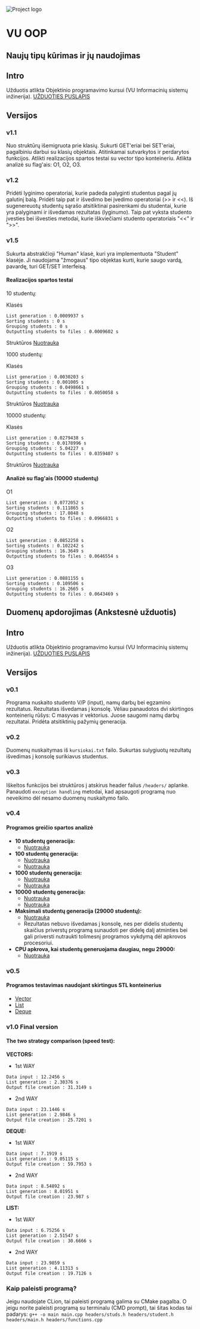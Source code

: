 ![Project logo](https://raw.githubusercontent.com/z-siddy/vuoop3/master/logo.png)
# VU OOP
## Naujų tipų kūrimas ir jų naudojimas
## Intro
Užduotis atlikta Objektinio programavimo kursui (VU Informacinių sistemų inžinerija).
[UŽDUOTIES PUSLAPIS](https://github.com/objprog/paskaitos2019/wiki/3-oji-u%C5%BEduotis)

## Versijos
### v1.1

Nuo struktūrų išemigruota prie klasių. Sukurti GET'eriai bei SET'eriai, pagalbiniu darbui su klasių objektais. Atitinkamai sutvarkytos ir perdarytos funkcijos. Atlikti realizacijos spartos testai su vector tipo konteineriu. Atlikta analizė su flag'ais: O1, O2, O3. 

### v1.2

Pridėti lyginimo operatoriai, kurie padeda palyginti studentus pagal jų galutinį balą. Pridėti taip pat ir išvedimo bei įvedimo operatoriai (>> ir <<). Iš sugenereuotų studentų sąrašo atsitiktinai pasirenkami du studentai, kurie yra palyginami ir išvedamas rezultatas (lyginumo). Taip pat vyksta studento įvesties bei išvesties metodai, kurie iškviečiami studento operatoriais "<<" ir ">>".

### v1.5

Sukurta abstrakčioji "Human" klasė, kuri yra implementuota "Student" klasėje. Ji naudojama "žmogaus" tipo objektas kurti, kurie saugo vardą, pavardę, turi GET/SET interfeisą.  

#### Realizacijos spartos testai

10 studentų:

Klasės
```
List generation : 0.0009937 s
Sorting students : 0 s
Grouping students : 0 s
Outputting students to files : 0.0009602 s
```

Struktūros
[Nuotrauka](https://imgur.com/GflAb6K.png)

1000 studentų:

Klasės
```
List generation : 0.0030203 s
Sorting students : 0.001005 s
Grouping students : 0.0498661 s
Outputting students to files : 0.0050058 s
```

Struktūros
[Nuotrauka](https://imgur.com/RquAXVO.png)

10000 studentų:

Klasės
```
List generation : 0.0279438 s
Sorting students : 0.0178996 s
Grouping students : 5.04227 s
Outputting students to files : 0.0359407 s
```

Struktūros
[Nuotrauka](https://imgur.com/0jEeez4.png)


#### Analizė su flag'ais (10000 studentų)

O1
```
List generation : 0.0772052 s
Sorting students : 0.111865 s
Grouping students : 17.0848 s
Outputting students to files : 0.0966831 s
```
O2
```
List generation : 0.0852258 s
Sorting students : 0.102242 s
Grouping students : 16.3649 s
Outputting students to files : 0.0646554 s
```
O3
```
List generation : 0.0881155 s
Sorting students : 0.109506 s
Grouping students : 16.2665 s
Outputting students to files : 0.0643469 s
```


## Duomenų apdorojimas (Ankstesnė užduotis)
## Intro
Užduotis atlikta Objektinio programavimo kursui (VU Informacinių sistemų inžinerija).
[UŽDUOTIES PUSLAPIS](https://github.com/objprog/paskaitos2019/wiki/2-oji-u%C5%BEduotis)

## Versijos
### v0.1

Programa nuskaito studento V/P (input), namų darbų bei egzamino rezultatus. Rezultatas išvedamas į konsolę. Vėliau panaudotos dvi skirtingos konteinerių rūšys: C masyvas ir vektorius. Juose saugomi namų darbų rezultatai. Pridėta atsitiktinių pažymių generacija.

### v0.2

Duomenų nuskaitymas iš ```kursiokai.txt``` failo. Sukurtas sulygiuotų rezultatų išvedimas į konsolę surikiavus studentus.

### v0.3

Iškeltos funkcijos bei struktūros į atskirus header failus ```/headers/``` aplanke. Panaudoti ```exception handling``` metodai, kad apsaugoti programą nuo neveikimo dėl nesamo duomenų nuskaitymo failo.

### v0.4

#### Programos greičio spartos analizė
- **10 studentų generacija:**
    - [Nuotrauka](https://imgur.com/GflAb6K.png)
- **100 studentų generacija:**
    - [Nuotrauka](https://imgur.com/mxKBVGF.png)
    - [Nuotrauka](https://imgur.com/xZqENN0.png)
- **1000 studentų generacija:**
    - [Nuotrauka](https://imgur.com/RquAXVO.png)
    - [Nuotrauka](https://imgur.com/3GHTgBF.png)
- **10000 studentų generacija:**
    - [Nuotrauka](https://imgur.com/0jEeez4.png)
    - [Nuotrauka](https://imgur.com/WYi0t6p.png)
- **Maksimali studentų generacija (29000 studentų):**
    - [Nuotrauka](https://imgur.com/xJ9jNFd.png)
    - Rezultatas nebuvo išvedamas į konsolę, nes per didelis studentų skaičius priverstų programą sunaudoti per didelę dalį atminties bei gali priversti nutraukti tolimesnį programos vykdymą dėl apkrovos procesoriui.
- **CPU apkrova, kai studentų generuojama daugiau, negu 29000:**
    - [Nuotrauka](https://imgur.com/AOXIeAf.png)

### v0.5

#### Programos testavimas naudojant skirtingus STL konteinerius
- [Vector](https://imgur.com/skcD1pY.png)
- [List](https://imgur.com/D1COYZj.png)
- [Deque](https://imgur.com/6vJbsoB.png)

### v1.0 Final version

#### The two strategy comparison (speed test):

**VECTORS:**
- 1st WAY
```
Data input : 12.2456 s
List generation : 2.30376 s
Output file creation : 31.3149 s
```
- 2nd WAY
```
Data input : 23.1446 s
List generation : 2.9846 s
Output file creation : 25.7201 s
```

**DEQUE:**
- 1st WAY
```
Data input : 7.1919 s
List generation : 9.05115 s
Output file creation : 59.7953 s
```
- 2nd WAY
```
Data input : 8.54892 s
List generation : 8.01951 s
Output file creation : 23.987 s
```

**LIST:**
- 1st WAY
```
Data input : 6.75256 s
List generation : 2.51547 s
Output file creation : 30.6666 s
```
- 2nd WAY
```
Data input : 23.9859 s
List generation : 4.11313 s
Output file creation : 19.7126 s
```


### Kaip paleisti programą?

Jeigu naudojate CLion, tai paleisti programą galima su CMake pagalba. O jeigu norite paleisti programą su terminalu (CMD prompt), tai šitas kodas tai padarys:
```g++ -o main main.cpp headers/studs.h headers/student.h headers/main.h headers/functions.cpp```